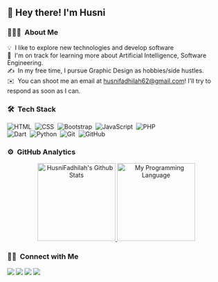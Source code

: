 <!-- ## 👋 &nbsp;Hey there! I'm Husni -->
### <h2>👋 Hey there! I'm Husni</h2>

### 👨🏻‍💻 &nbsp;About Me

💡 &nbsp;I like to explore new technologies and develop software\
🌱 &nbsp;I'm on track for learning more about Artificial Intelligence, Software Engineering.\
✍️ &nbsp;In my free time, I pursue Graphic Design as hobbies/side hustles.\
✉️ &nbsp;You can shoot me an email at husnifadhilah62@gmail.com! I'll try to respond as soon as I can.

### 🛠 &nbsp;Tech Stack

![HTML](https://img.shields.io/badge/-HTML-05122A?style=flat&logo=HTML5)&nbsp;
![CSS](https://img.shields.io/badge/-CSS-05122A?style=flat&logo=CSS3&logoColor=1572B6)&nbsp;
![Bootstrap](https://img.shields.io/badge/-Bootstrap-05122A?style=flat&logo=bootstrap&logoColor=563D7C)&nbsp;
![JavaScript](https://img.shields.io/badge/-JavaScript-05122A?style=flat&logo=javascript)&nbsp;
![PHP](https://img.shields.io/badge/-PHP-05122A?style=flat&logo=php)\
![Dart](https://img.shields.io/badge/-Dart-05122A?style=flat&logo=dart&logoColor=1572B6)&nbsp;
![Python](https://img.shields.io/badge/-Python-05122A?style=flat&logo=python)&nbsp;
![Git](https://img.shields.io/badge/-Git-05122A?style=flat&logo=git)&nbsp;
![GitHub](https://img.shields.io/badge/-GitHub-05122A?style=flat&logo=github)&nbsp;

### ⚙️ &nbsp;GitHub Analytics
<p align="center">
<a href="https://github.com/HusniFadhilah">
  <img height="180em" src="https://github-readme-stats-eight-theta.vercel.app/api?username=HusniFadhilah&include_all_commits=true&count_private=true&show_icons=true&title_color=7A7ADB&icon_color=2234AE&text_color=D3D3D3&bg_color=0,000000,130F40" alt="HusniFadhilah's Github Stats"/>
  <img height="180em" src="https://github-readme-stats-eight-theta.vercel.app/api/top-langs/?username=HusniFadhilah&layout=compact&langs_count=8&theme=algolia" alt="My Programming Language"/>
</a>
</p>

### 🤝🏻 &nbsp;Connect with Me

<p align="left">
<a href="https://www.linkedin.com/in/husni-fadhilah-dhiya-ul-haq/" target="_blank"><img src="https://img.shields.io/badge/-Husni%20Fadhilah%20Dhiya%20Ul%20Haq-0077B5?style=flat&logo=Linkedin&logoColor=white"/></a>
<a href="mailto:husnifadhilah62@gmail.com" target="_blank"><img src="https://img.shields.io/badge/-husnifadhilah62@gmail.com-D14836?style=flat&logo=Gmail&logoColor=white"/></a>
<a href="https://instagram.com/husnifd_" target="_blank"><img src="https://img.shields.io/badge/-@husnifd_-E4405F?style=flat&logo=Instagram&logoColor=white"/></a>
<a href="https://facebook.com/husnifd" target="_blank"><img src="https://img.shields.io/badge/-@husnifd-1877F2?style=flat&logo=Facebook&logoColor=white"/></a>
</p>

<!--
**HusniFadhilah/HusniFadhilah** is a ✨ _special_ ✨ repository because its `README.md` (this file) appears on your GitHub profile.

Here are some ideas to get you started:

- 🔭 I’m currently working on ...
- 🌱 I’m currently learning ...
- 👯 I’m looking to collaborate on ...
- 🤔 I’m looking for help with ...
- 💬 Ask me about ...
- 📫 How to reach me: ...
- 😄 Pronouns: ...
- ⚡ Fun fact: ...
-->
